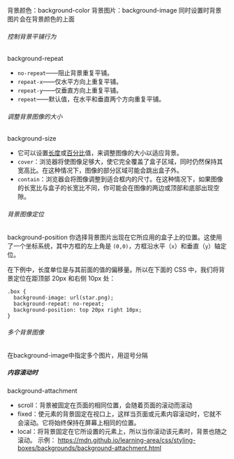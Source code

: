 背景颜色：background-color
背景图片：background-image
	同时设置时背景图片会在背景颜色的上面

###### 控制背景平铺行为
background-repeat
- `no-repeat`——阻止背景重复平铺。
- `repeat-x`——仅水平方向上重复平铺。
- `repeat-y`——仅垂直方向上重复平铺。
- `repeat`——默认值，在水平和垂直两个方向重复平铺。

###### 调整背景图像的大小
background-size
 - 它可以设置[长度](https://developer.mozilla.org/zh-CN/docs/Web/CSS/length)或[百分比](https://developer.mozilla.org/zh-CN/docs/Web/CSS/percentage)值，来调整图像的大小以适应背景。
 - `cover`：浏览器将使图像足够大，使它完全覆盖了盒子区域，同时仍然保持其宽高比。在这种情况下，图像的部分区域可能会跳出盒子外。
- `contain`：浏览器会将图像调整到适合框内的尺寸。在这种情况下，如果图像的长宽比与盒子的长宽比不同，你可能会在图像的两边或顶部和底部出现空隙。

###### 背景图像定位
background-position
	你选择背景图片出现在它所应用的盒子上的位置。这使用了一个坐标系统，其中方框的左上角是 `(0,0)`，方框沿水平（`x`）和垂直（`y`）轴定位。

在下例中，长度单位是与其前面的值的偏移量。所以在下面的 CSS 中，我们将背景定位在距顶部 20px 和右侧 10px 处：

```
.box {
  background-image: url(star.png);
  background-repeat: no-repeat;
  background-position: top 20px right 10px;
}
```

###### 多个背景图像
在background-image中指定多个图片，用逗号分隔

##### 内容滚动时
background-attachment
 - scroll：背景被固定在页面的相同位置，会随着页面的滚动而滚动
 - fixed：使元素的背景固定在视口上，这样当页面或元素内容滚动时，它就不会滚动。它将始终保持在屏幕上相同的位置。
 - local：将背景固定在它所设置的元素上，所以当你滚动该元素时，背景也随之滚动。
示例：
https://mdn.github.io/learning-area/css/styling-boxes/backgrounds/background-attachment.html

